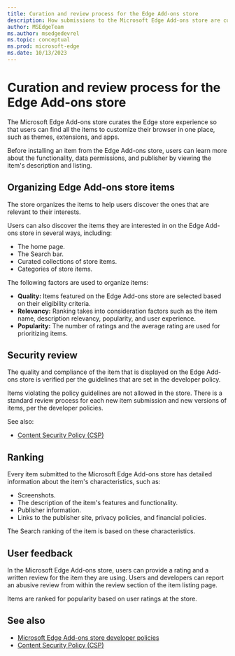 ```yaml
---
title: Curation and review process for the Edge Add-ons store
description: How submissions to the Microsoft Edge Add-ons store are curated and reviewed by the store team.
author: MSEdgeTeam
ms.author: msedgedevrel
ms.topic: conceptual
ms.prod: microsoft-edge
ms.date: 10/13/2023
---
```

# Curation and review process for the Edge Add-ons store

The Microsoft Edge Add-ons store curates the Edge store experience so that users can find all the items to customize their browser in one place, such as themes, extensions, and apps.

Before installing an item from the Edge Add-ons store, users can learn more about the functionality, data permissions, and publisher by viewing the item's description and listing.


<!-- ====================================================================== -->
## Organizing Edge Add-ons store items

The store organizes the items to help users discover the ones that are relevant to their interests.

Users can also discover the items they are interested in on the Edge Add-ons store in several ways, including:
* The home page.
* The Search bar.
* Curated collections of store items.
* Categories of store items.

The following factors are used to organize items:
* **Quality:** Items featured on the Edge Add-ons store are selected based on their eligibility criteria.
* **Relevancy:** Ranking takes into consideration factors such as the item name, description relevancy, popularity, and user experience.
* **Popularity:** The number of ratings and the average rating are used for prioritizing items.


<!-- ====================================================================== -->
## Security review

The quality and compliance of the item that is displayed on the Edge Add-ons store is verified per the guidelines that are set in the developer policy.

Items violating the policy guidelines are not allowed in the store. There is a standard review process for each new item submission and new versions of items, per the developer policies.

See also:
* [Content Security Policy (CSP)](../store-policies/csp.md)


<!-- ====================================================================== -->
## Ranking

Every item submitted to the Microsoft Edge Add-ons store has detailed information about the item's characteristics, such as:

* Screenshots.
* The description of the item's features and functionality.
* Publisher information.
* Links to the publisher site, privacy policies, and financial policies.

The Search ranking of the item is based on these characteristics.


<!-- ====================================================================== -->
## User feedback

In the Microsoft Edge Add-ons store, users can provide a rating and a written review for the item they are using. Users and developers can report an abusive review from within the review section of the item listing page.

Items are ranked for popularity based on user ratings at the store.


<!-- ====================================================================== -->
## See also

* [Microsoft Edge Add-ons store developer policies](../store-policies/developer-policies.md)
* [Content Security Policy (CSP)](../store-policies/csp.md)
